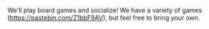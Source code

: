 We'll play board games and socialize! We have a variety of games (https://pastebin.com/Z1bbF9AV), but feel free to bring your own.

